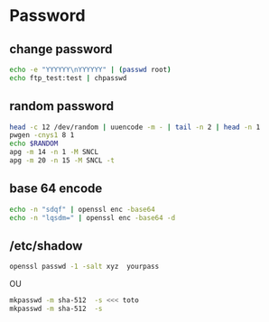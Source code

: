 # Password
## change password
```bash
echo -e "YYYYYY\nYYYYYY" | (passwd root)
echo ftp_test:test | chpasswd
```


## random password
```bash
head -c 12 /dev/random | uuencode -m - | tail -n 2 | head -n 1
pwgen -cnys1 8 1
echo $RANDOM
apg -m 14 -n 1 -M SNCL
apg -m 20 -n 15 -M SNCL -t
```

## base 64 encode
```bash
echo -n "sdqf" | openssl enc -base64
echo -n "lqsdm=" | openssl enc -base64 -d
```


## /etc/shadow
```bash
openssl passwd -1 -salt xyz  yourpass
```

OU
```bash
mkpasswd -m sha-512  -s <<< toto
mkpasswd -m sha-512  -s
```
